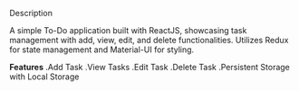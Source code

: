 Description

A simple To-Do application built with ReactJS, showcasing task management with add, view, edit, and delete functionalities. Utilizes Redux for state management and Material-UI for styling.

******Features******
.Add Task
.View Tasks
.Edit Task
.Delete Task
.Persistent Storage with Local Storage
